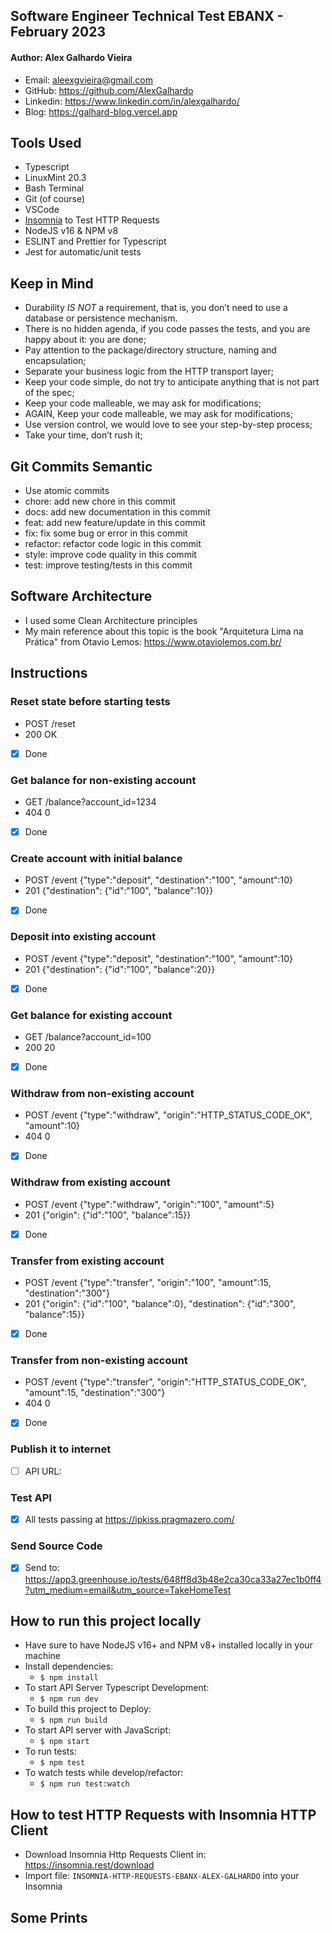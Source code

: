 ## Software Engineer Technical Test EBANX - February 2023

#### Author: Alex Galhardo Vieira
- Email: aleexgvieira@gmail.com
- GitHub: https://github.com/AlexGalhardo
- Linkedin: https://www.linkedin.com/in/alexgalhardo/
- Blog: https://galhard-blog.vercel.app

## Tools Used
- Typescript
- LinuxMint 20.3
- Bash Terminal
- Git (of course)
- VSCode
- [Insomnia](https://insomnia.rest/download) to Test HTTP Requests
- NodeJS v16 & NPM v8
- ESLINT and Prettier for Typescript
- Jest for automatic/unit tests

## Keep in Mind
- Durability *IS NOT* a requirement, that is, you don’t need to use a database or persistence mechanism.
- There is no hidden agenda, if you code passes the tests, and you are happy about it:  you are done;
- Pay attention to the package/directory structure, naming and encapsulation;
- Separate your business logic from the HTTP transport layer;
- Keep your code simple, do not try to anticipate anything that is not part of the spec;
- Keep your code malleable, we may ask for modifications;
- AGAIN, Keep your code malleable, we may ask for modifications;
- Use version control, we would love to see your step-by-step process;
- Take your time, don’t rush it;
## Git Commits Semantic
- Use atomic commits
- chore: add new chore in this commit
- docs: add new documentation in this commit
- feat: add new feature/update in this commit
- fix: fix some bug or error in this commit
- refactor: refactor code logic in this commit
- style: improve code quality in this commit
- test: improve testing/tests in this commit

## Software Architecture
- I used some Clean Architecture principles
- My main reference about this topic is the book "Arquitetura Lima na Prática" from Otavio Lemos: https://www.otaviolemos.com.br/
## Instructions
### Reset state before starting tests
- POST /reset
- 200 OK
- [x] Done

### Get balance for non-existing account
- GET /balance?account_id=1234
- 404 0
- [x] Done

### Create account with initial balance
- POST /event {"type":"deposit", "destination":"100", "amount":10}
- 201 {"destination": {"id":"100", "balance":10}}
- [x] Done

### Deposit into existing account
- POST /event {"type":"deposit", "destination":"100", "amount":10}
- 201 {"destination": {"id":"100", "balance":20}}
- [x] Done

### Get balance for existing account
- GET /balance?account_id=100
- 200 20
- [x] Done

### Withdraw from non-existing account
- POST /event {"type":"withdraw", "origin":"HTTP_STATUS_CODE_OK", "amount":10}
- 404 0
- [x] Done

### Withdraw from existing account
- POST /event {"type":"withdraw", "origin":"100", "amount":5}
- 201 {"origin": {"id":"100", "balance":15}}
- [x] Done

### Transfer from existing account
- POST /event {"type":"transfer", "origin":"100", "amount":15, "destination":"300"}
- 201 {"origin": {"id":"100", "balance":0}, "destination": {"id":"300", "balance":15}}
- [x] Done

### Transfer from non-existing account
- POST /event {"type":"transfer", "origin":"HTTP_STATUS_CODE_OK", "amount":15, "destination":"300"}
- 404 0
- [x] Done

### Publish it to internet
- [ ] API URL:

### Test API
- [x] All tests passing at https://ipkiss.pragmazero.com/

### Send Source Code
- [x] Send to: https://app3.greenhouse.io/tests/648ff8d3b48e2ca30ca33a27ec1b0ff4?utm_medium=email&utm_source=TakeHomeTest

## How to run this project locally
- Have sure to have NodeJS v16+ and NPM v8+ installed locally in your machine
- Install dependencies:
    - `$ npm install`
- To start API Server Typescript Development:
    - `$ npm run dev`
- To build this project to Deploy:
    - `$ npm run build`
- To start API server with JavaScript:
    - `$ npm start`
- To run tests:
    - `$ npm test`
- To watch tests while develop/refactor:
    - `$ npm run test:watch`

## How to test HTTP Requests with Insomnia HTTP Client
- Download Insomnia Http Requests Client in: https://insomnia.rest/download
- Import file: `INSOMNIA-HTTP-REQUESTS-EBANX-ALEX-GALHARDO` into your Insomnia
## Some Prints

